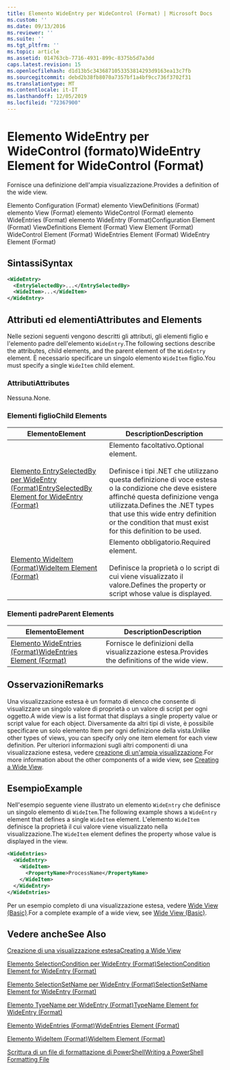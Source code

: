 ```yaml
---
title: Elemento WideEntry per WideControl (Format) | Microsoft Docs
ms.custom: ''
ms.date: 09/13/2016
ms.reviewer: ''
ms.suite: ''
ms.tgt_pltfrm: ''
ms.topic: article
ms.assetid: 014763cb-7716-4931-899c-8375b5d7a3dd
caps.latest.revision: 15
ms.openlocfilehash: d1d13b5c3436871053353814293d9163ea13c7fb
ms.sourcegitcommit: debd2b38fb8070a7357bf1a4bf9cc736f3702f31
ms.translationtype: MT
ms.contentlocale: it-IT
ms.lasthandoff: 12/05/2019
ms.locfileid: "72367900"
---
```

# <a name="wideentry-element-for-widecontrol-format"></a><span data-ttu-id="eb37d-102">Elemento WideEntry per WideControl (formato)</span><span class="sxs-lookup"><span data-stu-id="eb37d-102">WideEntry Element for WideControl (Format)</span></span>

<span data-ttu-id="eb37d-103">Fornisce una definizione dell'ampia visualizzazione.</span><span class="sxs-lookup"><span data-stu-id="eb37d-103">Provides a definition of the wide view.</span></span>

<span data-ttu-id="eb37d-104">Elemento Configuration (Format) elemento ViewDefinitions (Format) elemento View (Format) elemento WideControl (Format) elemento WideEntries (Format) elemento WideEntry (Format)</span><span class="sxs-lookup"><span data-stu-id="eb37d-104">Configuration Element (Format) ViewDefinitions Element (Format) View Element (Format) WideControl Element (Format) WideEntries Element (Format) WideEntry Element (Format)</span></span>

## <a name="syntax"></a><span data-ttu-id="eb37d-105">Sintassi</span><span class="sxs-lookup"><span data-stu-id="eb37d-105">Syntax</span></span>

```xml
<WideEntry>
  <EntrySelectedBy>...</EntrySelectedBy>
  <WideItem>...</WideItem>
</WideEntry>
```

## <a name="attributes-and-elements"></a><span data-ttu-id="eb37d-106">Attributi ed elementi</span><span class="sxs-lookup"><span data-stu-id="eb37d-106">Attributes and Elements</span></span>

<span data-ttu-id="eb37d-107">Nelle sezioni seguenti vengono descritti gli attributi, gli elementi figlio e l'elemento padre dell'elemento `WideEntry`.</span><span class="sxs-lookup"><span data-stu-id="eb37d-107">The following sections describe the attributes, child elements, and the parent element of the `WideEntry` element.</span></span> <span data-ttu-id="eb37d-108">È necessario specificare un singolo elemento `WideItem` figlio.</span><span class="sxs-lookup"><span data-stu-id="eb37d-108">You must specify a single `WideItem` child element.</span></span>

### <a name="attributes"></a><span data-ttu-id="eb37d-109">Attributi</span><span class="sxs-lookup"><span data-stu-id="eb37d-109">Attributes</span></span>

<span data-ttu-id="eb37d-110">Nessuna.</span><span class="sxs-lookup"><span data-stu-id="eb37d-110">None.</span></span>

### <a name="child-elements"></a><span data-ttu-id="eb37d-111">Elementi figlio</span><span class="sxs-lookup"><span data-stu-id="eb37d-111">Child Elements</span></span>

|<span data-ttu-id="eb37d-112">Elemento</span><span class="sxs-lookup"><span data-stu-id="eb37d-112">Element</span></span>|<span data-ttu-id="eb37d-113">Description</span><span class="sxs-lookup"><span data-stu-id="eb37d-113">Description</span></span>|
|-------------|-----------------|
|[<span data-ttu-id="eb37d-114">Elemento EntrySelectedBy per WideEntry (Format)</span><span class="sxs-lookup"><span data-stu-id="eb37d-114">EntrySelectedBy Element for WideEntry (Format)</span></span>](./entryselectedby-element-for-wideentry-format.md)|<span data-ttu-id="eb37d-115">Elemento facoltativo.</span><span class="sxs-lookup"><span data-stu-id="eb37d-115">Optional element.</span></span><br /><br /> <span data-ttu-id="eb37d-116">Definisce i tipi .NET che utilizzano questa definizione di voce estesa o la condizione che deve esistere affinché questa definizione venga utilizzata.</span><span class="sxs-lookup"><span data-stu-id="eb37d-116">Defines the .NET types that use this wide entry definition or the condition that must exist for this definition to be used.</span></span>|
|[<span data-ttu-id="eb37d-117">Elemento WideItem (Format)</span><span class="sxs-lookup"><span data-stu-id="eb37d-117">WideItem Element (Format)</span></span>](./wideitem-element-for-widecontrol-format.md)|<span data-ttu-id="eb37d-118">Elemento obbligatorio.</span><span class="sxs-lookup"><span data-stu-id="eb37d-118">Required element.</span></span><br /><br /> <span data-ttu-id="eb37d-119">Definisce la proprietà o lo script di cui viene visualizzato il valore.</span><span class="sxs-lookup"><span data-stu-id="eb37d-119">Defines the property or script whose value is displayed.</span></span>|

### <a name="parent-elements"></a><span data-ttu-id="eb37d-120">Elementi padre</span><span class="sxs-lookup"><span data-stu-id="eb37d-120">Parent Elements</span></span>

|<span data-ttu-id="eb37d-121">Elemento</span><span class="sxs-lookup"><span data-stu-id="eb37d-121">Element</span></span>|<span data-ttu-id="eb37d-122">Description</span><span class="sxs-lookup"><span data-stu-id="eb37d-122">Description</span></span>|
|-------------|-----------------|
|[<span data-ttu-id="eb37d-123">Elemento WideEntries (Format)</span><span class="sxs-lookup"><span data-stu-id="eb37d-123">WideEntries Element (Format)</span></span>](./wideentries-element-for-widecontrol-format.md)|<span data-ttu-id="eb37d-124">Fornisce le definizioni della visualizzazione estesa.</span><span class="sxs-lookup"><span data-stu-id="eb37d-124">Provides the definitions of the wide view.</span></span>|

## <a name="remarks"></a><span data-ttu-id="eb37d-125">Osservazioni</span><span class="sxs-lookup"><span data-stu-id="eb37d-125">Remarks</span></span>

<span data-ttu-id="eb37d-126">Una visualizzazione estesa è un formato di elenco che consente di visualizzare un singolo valore di proprietà o un valore di script per ogni oggetto.</span><span class="sxs-lookup"><span data-stu-id="eb37d-126">A wide view is a list format that displays a single property value or script value for each object.</span></span> <span data-ttu-id="eb37d-127">Diversamente da altri tipi di viste, è possibile specificare un solo elemento Item per ogni definizione della vista.</span><span class="sxs-lookup"><span data-stu-id="eb37d-127">Unlike other types of views, you can specify only one item element for each view definition.</span></span> <span data-ttu-id="eb37d-128">Per ulteriori informazioni sugli altri componenti di una visualizzazione estesa, vedere [creazione di un'ampia visualizzazione](./creating-a-wide-view.md).</span><span class="sxs-lookup"><span data-stu-id="eb37d-128">For more information about the other components of a wide view, see [Creating a Wide View](./creating-a-wide-view.md).</span></span>

## <a name="example"></a><span data-ttu-id="eb37d-129">Esempio</span><span class="sxs-lookup"><span data-stu-id="eb37d-129">Example</span></span>

<span data-ttu-id="eb37d-130">Nell'esempio seguente viene illustrato un elemento `WideEntry` che definisce un singolo elemento di `WideItem`.</span><span class="sxs-lookup"><span data-stu-id="eb37d-130">The following example shows a `WideEntry` element that defines a single `WideItem` element.</span></span> <span data-ttu-id="eb37d-131">L'elemento `WideItem` definisce la proprietà il cui valore viene visualizzato nella visualizzazione.</span><span class="sxs-lookup"><span data-stu-id="eb37d-131">The `WideItem` element defines the property whose value is displayed in the view.</span></span>

```xml
<WideEntries>
  <WideEntry>
    <WideItem>
      <PropertyName>ProcessName</PropertyName>
    </WideItem>
  </WideEntry>
</WideEntries>

```

<span data-ttu-id="eb37d-132">Per un esempio completo di una visualizzazione estesa, vedere [Wide View (Basic)](./wide-view-basic.md).</span><span class="sxs-lookup"><span data-stu-id="eb37d-132">For a complete example of a wide view, see [Wide View (Basic)](./wide-view-basic.md).</span></span>

## <a name="see-also"></a><span data-ttu-id="eb37d-133">Vedere anche</span><span class="sxs-lookup"><span data-stu-id="eb37d-133">See Also</span></span>

[<span data-ttu-id="eb37d-134">Creazione di una visualizzazione estesa</span><span class="sxs-lookup"><span data-stu-id="eb37d-134">Creating a Wide View</span></span>](./creating-a-wide-view.md)

[<span data-ttu-id="eb37d-135">Elemento SelectionCondition per WideEntry (Format)</span><span class="sxs-lookup"><span data-stu-id="eb37d-135">SelectionCondition Element for WideEntry (Format)</span></span>](./selectioncondition-element-for-entryselectedby-for-widecontrol-format.md)

[<span data-ttu-id="eb37d-136">Elemento SelectionSetName per WideEntry (Format)</span><span class="sxs-lookup"><span data-stu-id="eb37d-136">SelectionSetName Element for WideEntry (Format)</span></span>](./selectionsetname-element-for-entryselectedby-for-widecontrol-format.md)

[<span data-ttu-id="eb37d-137">Elemento TypeName per WideEntry (Format)</span><span class="sxs-lookup"><span data-stu-id="eb37d-137">TypeName Element for WideEntry (Format)</span></span>](./typename-element-for-entryselectedby-for-wideentry-format.md)

[<span data-ttu-id="eb37d-138">Elemento WideEntries (Format)</span><span class="sxs-lookup"><span data-stu-id="eb37d-138">WideEntries Element (Format)</span></span>](./wideentries-element-for-widecontrol-format.md)

[<span data-ttu-id="eb37d-139">Elemento WideItem (Format)</span><span class="sxs-lookup"><span data-stu-id="eb37d-139">WideItem Element (Format)</span></span>](./wideitem-element-for-widecontrol-format.md)

[<span data-ttu-id="eb37d-140">Scrittura di un file di formattazione di PowerShell</span><span class="sxs-lookup"><span data-stu-id="eb37d-140">Writing a PowerShell Formatting File</span></span>](./writing-a-powershell-formatting-file.md)
